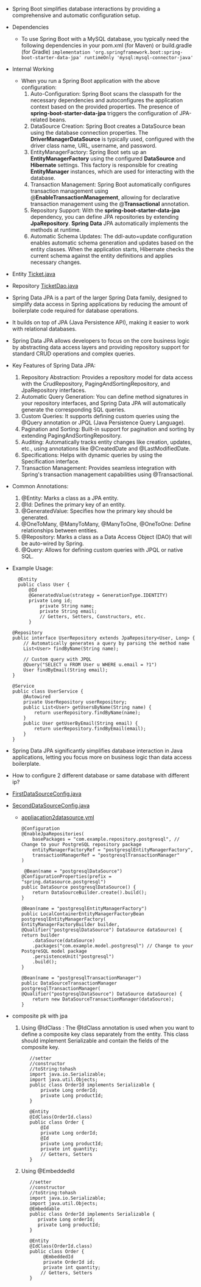 - Spring Boot simplifies database interactions by providing a comprehensive and automatic configuration setup.
- Dependencies
    - To use Spring Boot with a MySQL database, you typically need the following dependencies in your pom.xml (for Maven) or build.gradle (for Gradle)
      `implementation 'org.springframework.boot:spring-boot-starter-data-jpa'
      runtimeOnly 'mysql:mysql-connector-java'`
- Internal Working
    - When you run a Spring Boot application with the above configuration:
        1. Auto-Configuration: Spring Boot scans the classpath for the necessary dependencies and autoconfigures the application context based on the provided properties.
           The presence of **spring-boot-starter-data-jpa** triggers the configuration of JPA-related beans.
        2. DataSource Creation: Spring Boot creates a DataSource bean using the database connection properties.
           The **DriverManagerDataSource** is typically used, configured with the driver class name, URL, username, and password.
        3. EntityManagerFactory: Spring Boot sets up an **EntityManagerFactory** using the configured **DataSource** and **Hibernate** settings.
           This factory is responsible for creating **EntityManager** instances, which are used for interacting with the database.
        4. Transaction Management: Spring Boot automatically configures transaction management using @**EnableTransactionManagement**, allowing for declarative transaction management using the @**Transactional** annotation.
        5. Repository Support: With the **spring-boot-starter-data-jpa** dependency, you can define JPA repositories by extending **JpaRepository**.
           **Spring Data** JPA automatically implements the methods at runtime.
        6. Automatic Schema Updates: The ddl-auto=update configuration enables automatic schema generation and updates based on the entity classes.
           When the application starts, Hibernate checks the current schema against the entity definitions and applies necessary changes.
- Entity [Ticket.java](../../java/com/sdc/model/Ticket.java)
- Repository [TicketDao.java](../../java/com/sdc/dao/TicketDao.java)
- Spring Data JPA is a part of the larger Spring Data family, designed to simplify data access in Spring applications by reducing the amount of boilerplate code required for database operations. 
- It builds on top of JPA (Java Persistence API), making it easier to work with relational databases.
- Spring Data JPA allows developers to focus on the core business logic by abstracting data access layers and providing repository support for standard CRUD operations and complex queries.

- Key Features of Spring Data JPA:
  1. Repository Abstraction: Provides a repository model for data access with the CrudRepository, PagingAndSortingRepository, and JpaRepository interfaces.
  2. Automatic Query Generation: You can define method signatures in your repository interfaces, and Spring Data JPA will automatically generate the corresponding SQL queries.
  3. Custom Queries: It supports defining custom queries using the @Query annotation or JPQL (Java Persistence Query Language).
  4. Pagination and Sorting: Built-in support for pagination and sorting by extending PagingAndSortingRepository.
  5. Auditing: Automatically tracks entity changes like creation, updates, etc., using annotations like @CreatedDate and @LastModifiedDate.
  6. Specifications: Helps with dynamic queries by using the Specification interface.
  7. Transaction Management: Provides seamless integration with Spring's transaction management capabilities using @Transactional.
- Common Annotations:
  1. @Entity: Marks a class as a JPA entity.
  2. @Id: Defines the primary key of an entity.
  3. @GeneratedValue: Specifies how the primary key should be generated.
  4. @OneToMany, @ManyToMany, @ManyToOne, @OneToOne: Define relationships between entities.
  5. @Repository: Marks a class as a Data Access Object (DAO) that will be auto-wired by Spring.
  6. @Query: Allows for defining custom queries with JPQL or native SQL.
- Example Usage:

        @Entity
        public class User {
            @Id
            @GeneratedValue(strategy = GenerationType.IDENTITY)
            private Long id;
                private String name;
                private String email;
                // Getters, Setters, Constructors, etc.
            }

      @Repository
      public interface UserRepository extends JpaRepository<User, Long> {
          // Automatically generates a query by parsing the method name
          List<User> findByName(String name);

          // Custom query with JPQL
          @Query("SELECT u FROM User u WHERE u.email = ?1")
          User findByEmail(String email);
      }
       
      @Service
      public class UserService {
          @Autowired
          private UserRepository userRepository;
          public List<User> getUsersByName(String name) {
              return userRepository.findByName(name);
          }
          public User getUserByEmail(String email) {
              return userRepository.findByEmail(email);
          }
      }
- Spring Data JPA significantly simplifies database interaction in Java applications, letting you focus more on business logic than data access boilerplate.
- How to configure 2 different database or same database with different ip?
- [FirstDataSourceConfig.java](../program/FirstDataSourceConfig.java)
- [SecondDataSourceConfig.java](../program/SecondDataSourceConfig.java)
    - [appliacation2datasource.yml](../program/appliacation2datasource.yml)

          @Configuration
          @EnableJpaRepositories(
              basePackages = "com.example.repository.postgresql", // Change to your PostgreSQL repository package
              entityManagerFactoryRef = "postgresqlEntityManagerFactory",
              transactionManagerRef = "postgresqlTransactionManager"
          )

           @Bean(name = "postgresqlDataSource")
          @ConfigurationProperties(prefix = "spring.datasource.postgresql")
          public DataSource postgresqlDataSource() {
              return DataSourceBuilder.create().build();
          }

          @Bean(name = "postgresqlEntityManagerFactory")
          public LocalContainerEntityManagerFactoryBean postgresqlEntityManagerFactory(
          EntityManagerFactoryBuilder builder,
          @Qualifier("postgresqlDataSource") DataSource dataSource) {
          return builder
              .dataSource(dataSource)
              .packages("com.example.model.postgresql") // Change to your PostgreSQL model package
              .persistenceUnit("postgresql")
              .build();
          }

          @Bean(name = "postgresqlTransactionManager")
          public DataSourceTransactionManager postgresqlTransactionManager(
          @Qualifier("postgresqlDataSource") DataSource dataSource) {
              return new DataSourceTransactionManager(dataSource);
          }
- composite pk with jpa
  1. Using @IdClass : 
     The @IdClass annotation is used when you want to define a composite key class separately from the entity. This class should implement Serializable and contain the fields of the composite key.
             
            //setter
            //constructor
            //toString:tohash
            import java.io.Serializable;
            import java.util.Objects;
            public class OrderId implements Serializable {
                private Long orderId;
                private Long productId;
            }

            @Entity
            @IdClass(OrderId.class)
            public class Order {
                @Id
                private Long orderId;
                @Id
                private Long productId;
                private int quantity;
                // Getters, Setters
            }
  2. Using @EmbeddedId
            
            //setter
            //constructor
            //toString:tohash
            import java.io.Serializable;
            import java.util.Objects;
            @Embeddable
            public class OrderId implements Serializable {
               private Long orderId;
               private Long productId;
            }

            @Entity
            @IdClass(OrderId.class)
            public class Order {
                 @EmbeddedId
                 private OrderId id;
                 private int quantity;
                // Getters, Setters
            }
